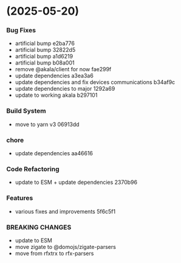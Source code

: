 #  (2025-05-20)


### Bug Fixes

* artificial bump e2ba776
* artificial bump 32822d5
* artificial bump a1d6219
* artificial bump b08a001
* remove @akala/client for now fae299f
* update dependencies a3ea3a6
* update dependencies and fix devices communications b34af9c
* update dependencies to major 1292a69
* update to working akala b297101


### Build System

* move to yarn v3 06913dd


### chore

* update dependencies aa46616


### Code Refactoring

* update to ESM + update dependencies 2370b96


### Features

* various fixes and improvements 5f6c5f1


### BREAKING CHANGES

* update to ESM
* move zigate to @domojs/zigate-parsers
* move from rfxtrx to rfx-parsers



